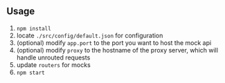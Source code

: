 ## Usage

1.  `npm install`
2.  locate `./src/config/default.json` for configuration
3.  (optional) modify `app.port` to the port you want to host the mock api
4.  (optional) modify `proxy` to the hostname of the proxy server, which will handle unrouted requests
5.  update `routers` for mocks
6.  `npm start`
